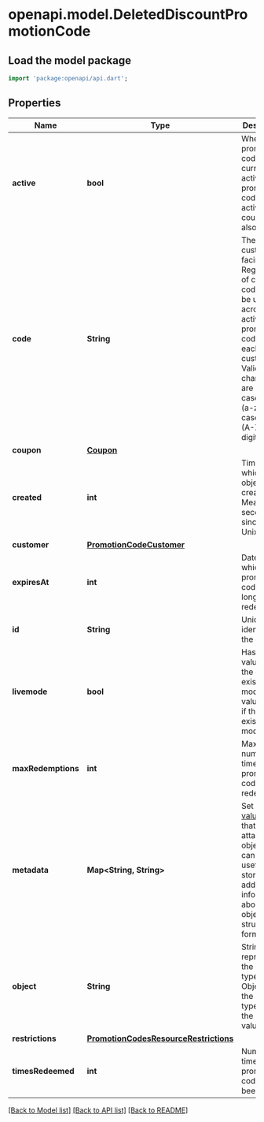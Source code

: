 # openapi.model.DeletedDiscountPromotionCode

## Load the model package
```dart
import 'package:openapi/api.dart';
```

## Properties
Name | Type | Description | Notes
------------ | ------------- | ------------- | -------------
**active** | **bool** | Whether the promotion code is currently active. A promotion code is only active if the coupon is also valid. | 
**code** | **String** | The customer-facing code. Regardless of case, this code must be unique across all active promotion codes for each customer. Valid characters are lower case letters (a-z), upper case letters (A-Z), and digits (0-9). | 
**coupon** | [**Coupon**](Coupon.md) |  | 
**created** | **int** | Time at which the object was created. Measured in seconds since the Unix epoch. | 
**customer** | [**PromotionCodeCustomer**](PromotionCodeCustomer.md) |  | [optional] 
**expiresAt** | **int** | Date at which the promotion code can no longer be redeemed. | [optional] 
**id** | **String** | Unique identifier for the object. | 
**livemode** | **bool** | Has the value `true` if the object exists in live mode or the value `false` if the object exists in test mode. | 
**maxRedemptions** | **int** | Maximum number of times this promotion code can be redeemed. | [optional] 
**metadata** | **Map<String, String>** | Set of [key-value pairs](https://stripe.com/docs/api/metadata) that you can attach to an object. This can be useful for storing additional information about the object in a structured format. | [optional] [default to const {}]
**object** | **String** | String representing the object's type. Objects of the same type share the same value. | 
**restrictions** | [**PromotionCodesResourceRestrictions**](PromotionCodesResourceRestrictions.md) |  | 
**timesRedeemed** | **int** | Number of times this promotion code has been used. | 

[[Back to Model list]](../README.md#documentation-for-models) [[Back to API list]](../README.md#documentation-for-api-endpoints) [[Back to README]](../README.md)


